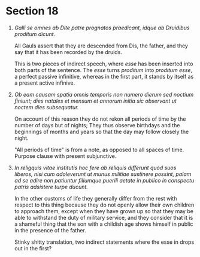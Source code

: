 # Section 18

1. *Galli se omnes ab Dite patre prognatos praedicant, idque ab Druidibus
   proditum dicunt.*

   All Gauls assert that they are descended from Dis, the father, and they say
   that it has been recorded by the druids.

   This is two pieces of indirect speech, where *esse* has been inserted into
   both parts of the sentence. The *esse* turns *proditum* into *proditum esse*,
   a perfect passive infinitive, whereas in the first part, it stands by itself
   as a present active infinive.

2. *Ob eam causam spatia omnis temporis non numero dierum sed noctium finiunt;
   dies natales et mensum et annorum initia sic observant ut noctem dies
   subsequatur.*

   On account of this reason they do not rekon all periods of time by the number
   of days but of nights; They thus observe birthdays and the beginnings of
   months and years so that the day may follow closely the night.

   "All periods of time" is from a note, as opposed to all spaces of time.
   Purpose clause with present subjunctive.

3. *In religquis vitae institutis hoc fere ab reliquis differunt quod suos
   liberos, nisi cum adoleverunt ut munus militiae sustinere possint, palam ad
   se adire non patiuntur filiumque puerili aetate in publico in conspectu
   patris adsistere turpe ducunt.*

   In the other customs of life they generally differ from the rest with respect
   to this thing 
   because they do not openly allow their own children to approach them, 
   except when they have grown up so that they may be able to withstand the duty
   of military service, 
   and they consider that it is a shameful thing that the son with a childish
   age shows himself in public in the presence of the father.

   Stinky shitty translation, two indirect statements where the esse in drops
   out in the first?
